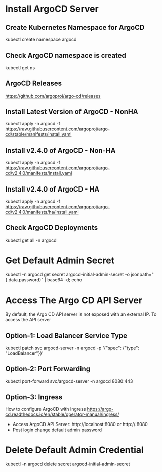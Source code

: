 # Install ArgoCD Server
## Create Kubernetes Namespace for ArgoCD
kubectl create namespace argocd

## Check ArgoCD namespace is created
kubectl get ns

## ArgoCD Releases
https://github.com/argoproj/argo-cd/releases

## Install Latest Version of ArgoCD - NonHA
kubectl apply -n argocd -f https://raw.githubusercontent.com/argoproj/argo-cd/stable/manifests/install.yaml

## Install v2.4.0 of ArgoCD - Non-HA
kubectl apply -n argocd -f https://raw.githubusercontent.com/argoproj/argo-cd/v2.4.0/manifests/install.yaml

## Install v2.4.0 of ArgoCD - HA
kubectl apply -n argocd -f https://raw.githubusercontent.com/argoproj/argo-cd/v2.4.0/manifests/ha/install.yaml

## Check ArgoCD Deployments
kubectl get all -n argocd

# Get Default Admin Secret
kubectl -n argocd get secret argocd-initial-admin-secret -o jsonpath="{.data.password}" | base64 -d; echo

# Access The Argo CD API Server
By default, the Argo CD API server is not exposed with an external IP. To access the API server
## Option-1: Load Balancer Service Type
kubectl patch svc argocd-server -n argocd -p '{"spec": {"type": "LoadBalancer"}}'

## Option-2: Port Forwarding
kubectl port-forward svc/argocd-server -n argocd 8080:443

## Option-3: Ingress
How to configure ArgoCD with Ingress https://argo-cd.readthedocs.io/en/stable/operator-manual/ingress/

- Access ArgoCD API Server: http://localhost:8080 or http://<load-balancer-ip>:8080
- Post login change default admin password

# Delete Default Admin Credential
kubectl -n argocd delete secret argocd-initial-admin-secret



